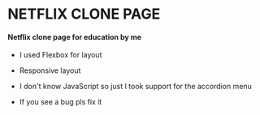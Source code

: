 # NETFLIX CLONE PAGE
#### Netflix clone page for education by me

- I used Flexbox for layout

- Responsive layout

- I don't know JavaScript so just I took support for the accordion menu


- If you see a bug pls fix it
